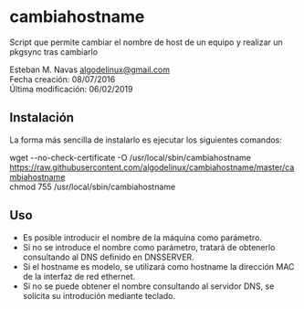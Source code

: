 cambiahostname
==============

Script que permite cambiar el nombre de host de un equipo y realizar un pkgsync tras cambiarlo   

Esteban M. Navas <algodelinux@gmail.com>   
Fecha creación:      08/07/2016   
Última modificación: 06/02/2019   

Instalación
-----------

La forma más sencilla de instalarlo es ejecutar los siguientes comandos:

   wget --no-check-certificate -O /usr/local/sbin/cambiahostname https://raw.githubusercontent.com/algodelinux/cambiahostname/master/cambiahostname  
   chmod 755 /usr/local/sbin/cambiahostname  
  

Uso                   
---

* Es posible introducir el nombre de la máquina como parámetro.   
* Si no se introduce el nombre como parámetro, tratará de obtenerlo consultando al DNS definido en DNSSERVER.   
* Si el hostname es modelo, se utilizará como hostname la dirección MAC de la interfaz de red ethernet.   
* Si no se puede obtener el nombre consultando al servidor DNS, se solicita su introdución mediante teclado.   
